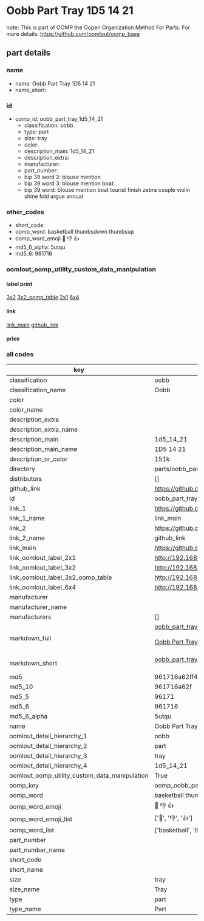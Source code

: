 # Oobb Part Tray 1D5 14 21  

note: This is part of OOMP the Oopen Organization Method For Parts. For more details: https://github.com/oomlout/oomp_base

##  part details





### name
* name: Oobb Part Tray 1D5 14 21
* name_short: 
### id
* oomp_id: oobb_part_tray_1d5_14_21
  * classification: oobb
  * type: part
  * size: tray
  * color: 
  * description_main: 1d5_14_21
  * description_extra: 
  * manufacturer: 
  * part_number: 
  * bip 39 word 2: blouse mention
  * bip 39 word 3: blouse mention boat
  * bip 39 word: blouse mention boat tourist finish zebra couple violin shine fold argue annual

### other_codes
* short_code: 
* oomp_word: basketball thumbsdown thumbsup
* oomp_word_emoji :basketball: :thumbsdown: :thumbsup:
* md5_6_alpha: 5utqu
* md5_6: 961716






### oomlout_oomp_utility_custom_data_manipulation
#### label print
[3x2](http://192.168.1.245:1112/?label=oomp%205utqu)
[3x2_oomp_table](http://192.168.1.107:1112/?label=oomp%205utqu)
[2x1](http://192.168.1.242:1112/?label=oomp%205utqu)
[6x4](http://192.168.1.55:1112/?label=oomp%205utqu)    

#### link

[link_main](https://github.com/oomlout/oomlout_oomp_current_version_messy/tree/main/parts/oobb_part_tray_1d5_14_21) [github_link](https://github.com/oomlout/oomlout_oomp_part_src/tree/main/parts/oobb_part_tray_1d5_14_21)                             

#### price







### all codes 
| key | value |  
| --- | --- |  
| classification | oobb |  
| classification_name | Oobb |  
| color |  |  
| color_name |  |  
| description_extra |  |  
| description_extra_name |  |  
| description_main | 1d5_14_21 |  
| description_main_name | 1D5 14 21 |  
| description_or_color | 151k |  
| directory | parts/oobb_part_tray_1d5_14_21 |  
| distributors | [] |  
| github_link | https://github.com/oomlout/oomlout_oomp_part_src/tree/main/parts/oobb_part_tray_1d5_14_21 |  
| id | oobb_part_tray_1d5_14_21 |  
| link_1 | https://github.com/oomlout/oomlout_oomp_current_version_messy/tree/main/parts/oobb_part_tray_1d5_14_21 |  
| link_1_name | link_main |  
| link_2 | https://github.com/oomlout/oomlout_oomp_part_src/tree/main/parts/oobb_part_tray_1d5_14_21 |  
| link_2_name | github_link |  
| link_main | https://github.com/oomlout/oomlout_oomp_current_version_messy/tree/main/parts/oobb_part_tray_1d5_14_21 |  
| link_oomlout_label_2x1 | http://192.168.1.242:1112/?label=oomp%205utqu |  
| link_oomlout_label_3x2 | http://192.168.1.245:1112/?label=oomp%205utqu |  
| link_oomlout_label_3x2_oomp_table | http://192.168.1.107:1112/?label=oomp%205utqu |  
| link_oomlout_label_6x4 | http://192.168.1.55:1112/?label=oomp%205utqu |  
| manufacturer |  |  
| manufacturer_name |  |  
| manufacturers | [] |  
| markdown_full | [oobb_part_tray_1d5_14_21](https://github.com/oomlout/oomlout_oomp_current_version_messy/tree/main/parts/oobb_part_tray_1d5_14_21)<br>[](https://github.com/oomlout/oomlout_oomp_current_version_messy/tree/main/parts/oobb_part_tray_1d5_14_21)<br>[Oobb Part Tray 1D5 14 21](https://github.com/oomlout/oomlout_oomp_current_version_messy/tree/main/parts/oobb_part_tray_1d5_14_21)<br><br> |  
| markdown_short | [oobb_part_tray_1d5_14_21](https://github.com/oomlout/oomlout_oomp_current_version_messy/tree/main/parts/oobb_part_tray_1d5_14_21)<br><br> |  
| md5 | 961716a62ff44627fe2b8e5e31a2c0c1 |  
| md5_10 | 961716a62f |  
| md5_5 | 96171 |  
| md5_6 | 961716 |  
| md5_6_alpha | 5utqu |  
| name | Oobb Part Tray 1D5 14 21 |  
| oomlout_detail_hierarchy_1 | oobb |  
| oomlout_detail_hierarchy_2 | part |  
| oomlout_detail_hierarchy_3 | tray |  
| oomlout_detail_hierarchy_4 | 1d5_14_21 |  
| oomlout_oomp_utility_custom_data_manipulation | True |  
| oomp_key | oomp_oobb_part_tray_1d5_14_21 |  
| oomp_word | basketball thumbsdown thumbsup |  
| oomp_word_emoji | :basketball: :thumbsdown: :thumbsup: |  
| oomp_word_emoji_list | [':basketball:', ':thumbsdown:', ':thumbsup:'] |  
| oomp_word_list | ['basketball', 'thumbsdown', 'thumbsup'] |  
| part_number |  |  
| part_number_name |  |  
| short_code |  |  
| short_name |  |  
| size | tray |  
| size_name | Tray |  
| type | part |  
| type_name | Part |  
